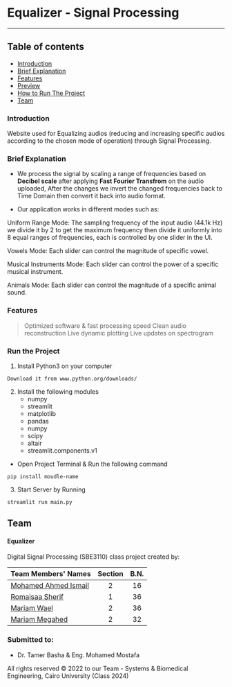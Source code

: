 # Equalizer - Signal Processing

---

## Table of contents

- [Introduction](#introduction)
- [Brief Explanation](#brief-explanation)
- [Features](#features)
- [Preview](#preview)
- [How to Run The Project](#run-the-project)
- [Team](#team)

### Introduction

Website used for Equalizing audios (reducing and increasing specific audios according to the chosen mode of operation) through Signal Processing.

### Brief Explanation

- We process the signal by scaling a range of frequencies based on **Decibel scale** after applying **Fast Fourier Transfrom** on the audio uploaded, After the changes we invert the changed frequencies back to Time Domain then convert it back into audio format.

- Our application works in different modes such as:

Uniform Range Mode: The sampling frequency of the input audio (44.1k Hz) we divide it by 2 to get the maximum frequency then divide it uniformly into 8 equal ranges of frequencies, each is controlled by one slider in the UI.

Vowels Mode: Each slider can control the magnitude of specific vowel.

Musical Instruments Mode: Each slider can control the power of a specific musical instrument.

Animals Mode: Each slider can control the magnitude of a specific animal sound.

### Features

> Optimized software & fast processing speed
> Clean audio reconstruction
> Live dynamic plotting
> Live updates on spectrogram


### Run the Project 

1. Install Python3 on your computer
``` 
Download it from www.python.org/downloads/
```
2. Install the following modules
   - numpy
   - streamlit
   - matplotlib
   - pandas
   - numpy
   - scipy
   - altair
   - streamlit.components.v1
 - Open Project Terminal & Run the following command
```
pip install moudle-name
```
3. Start Server by Running 
```
streamlit run main.py
```

## Team

#### Equalizer

Digital Signal Processing (SBE3110) class project created by:

| Team Members' Names                                  | Section | B.N. |
|------------------------------------------------------|:-------:|:----:|
| [Mohamed Ahmed Ismail](https://github.com/1brahimmohamed) |    2    |  16   |
| [Romaisaa Sherif](https://github.com/Romaisaa)    |    1    |  36  |
| [Mariam Wael](https://github.com/MariamWaell)   |    2    |  36   |
| [Mariam Megahed](https://github.com/MaryamMegahed)    |    2    |  32  |


### Submitted to:

- Dr. Tamer Basha & Eng. Mohamed Mostafa

All rights reserved © 2022 to our Team - Systems & Biomedical Engineering, Cairo University (Class 2024)
